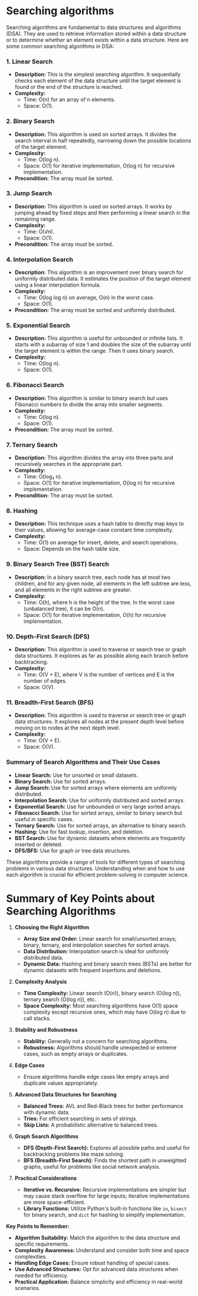 # Searching algorithms
Searching algorithms are fundamental to data structures and algorithms (DSA). They are used to retrieve information stored within a data structure or to determine whether an element exists within a data structure. Here are some common searching algorithms in DSA:

### 1. **Linear Search**
- **Description:** This is the simplest searching algorithm. It sequentially checks each element of the data structure until the target element is found or the end of the structure is reached.
- **Complexity:**
  - Time: O(n) for an array of n elements.
  - Space: O(1).

### 2. **Binary Search**
- **Description:** This algorithm is used on sorted arrays. It divides the search interval in half repeatedly, narrowing down the possible locations of the target element.
- **Complexity:**
  - Time: O(log n).
  - Space: O(1) for iterative implementation, O(log n) for recursive implementation.
- **Precondition:** The array must be sorted.

### 3. **Jump Search**
- **Description:** This algorithm is used on sorted arrays. It works by jumping ahead by fixed steps and then performing a linear search in the remaining range.
- **Complexity:**
  - Time: O(√n).
  - Space: O(1).
- **Precondition:** The array must be sorted.

### 4. **Interpolation Search**
- **Description:** This algorithm is an improvement over binary search for uniformly distributed data. It estimates the position of the target element using a linear interpolation formula.
- **Complexity:**
  - Time: O(log log n) on average, O(n) in the worst case.
  - Space: O(1).
- **Precondition:** The array must be sorted and uniformly distributed.

### 5. **Exponential Search**
- **Description:** This algorithm is useful for unbounded or infinite lists. It starts with a subarray of size 1 and doubles the size of the subarray until the target element is within the range. Then it uses binary search.
- **Complexity:**
  - Time: O(log n).
  - Space: O(1).

### 6. **Fibonacci Search**
- **Description:** This algorithm is similar to binary search but uses Fibonacci numbers to divide the array into smaller segments.
- **Complexity:**
  - Time: O(log n).
  - Space: O(1).
- **Precondition:** The array must be sorted.

### 7. **Ternary Search**
- **Description:** This algorithm divides the array into three parts and recursively searches in the appropriate part.
- **Complexity:**
  - Time: O(log₃ n).
  - Space: O(1) for iterative implementation, O(log n) for recursive implementation.
- **Precondition:** The array must be sorted.

### 8. **Hashing**
- **Description:** This technique uses a hash table to directly map keys to their values, allowing for average-case constant time complexity.
- **Complexity:**
  - Time: O(1) on average for insert, delete, and search operations.
  - Space: Depends on the hash table size.

### 9. **Binary Search Tree (BST) Search**
- **Description:** In a binary search tree, each node has at most two children, and for any given node, all elements in the left subtree are less, and all elements in the right subtree are greater.
- **Complexity:**
  - Time: O(h), where h is the height of the tree. In the worst case (unbalanced tree), it can be O(n).
  - Space: O(1) for iterative implementation, O(h) for recursive implementation.

### 10. **Depth-First Search (DFS)**
- **Description:** This algorithm is used to traverse or search tree or graph data structures. It explores as far as possible along each branch before backtracking.
- **Complexity:**
  - Time: O(V + E), where V is the number of vertices and E is the number of edges.
  - Space: O(V).

### 11. **Breadth-First Search (BFS)**
- **Description:** This algorithm is used to traverse or search tree or graph data structures. It explores all nodes at the present depth level before moving on to nodes at the next depth level.
- **Complexity:**
  - Time: O(V + E).
  - Space: O(V).

### Summary of Search Algorithms and Their Use Cases
- **Linear Search:** Use for unsorted or small datasets.
- **Binary Search:** Use for sorted arrays.
- **Jump Search:** Use for sorted arrays where elements are uniformly distributed.
- **Interpolation Search:** Use for uniformly distributed and sorted arrays.
- **Exponential Search:** Use for unbounded or very large sorted arrays.
- **Fibonacci Search:** Use for sorted arrays, similar to binary search but useful in specific cases.
- **Ternary Search:** Use for sorted arrays, an alternative to binary search.
- **Hashing:** Use for fast lookup, insertion, and deletion.
- **BST Search:** Use for dynamic datasets where elements are frequently inserted or deleted.
- **DFS/BFS:** Use for graph or tree data structures.


These algorithms provide a range of tools for different types of searching problems in various data structures. Understanding when and how to use each algorithm is crucial for efficient problem-solving in computer science.

# Summary of Key Points about Searching Algorithms

1. **Choosing the Right Algorithm**
   - **Array Size and Order:** Linear search for small/unsorted arrays; binary, ternary, and interpolation searches for sorted arrays.
   - **Data Distribution:** Interpolation search is ideal for uniformly distributed data.
   - **Dynamic Data:** Hashing and binary search trees (BSTs) are better for dynamic datasets with frequent insertions and deletions.

2. **Complexity Analysis**
   - **Time Complexity:** Linear search (O(n)), binary search (O(log n)), ternary search (O(log n)), etc.
   - **Space Complexity:** Most searching algorithms have O(1) space complexity except recursive ones, which may have O(log n) due to call stacks.

3. **Stability and Robustness**
   - **Stability:** Generally not a concern for searching algorithms.
   - **Robustness:** Algorithms should handle unexpected or extreme cases, such as empty arrays or duplicates.

4. **Edge Cases**
   - Ensure algorithms handle edge cases like empty arrays and duplicate values appropriately.

5. **Advanced Data Structures for Searching**
   - **Balanced Trees:** AVL and Red-Black trees for better performance with dynamic data.
   - **Tries:** For efficient searching in sets of strings.
   - **Skip Lists:** A probabilistic alternative to balanced trees.

6. **Graph Search Algorithms**
   - **DFS (Depth-First Search):** Explores all possible paths and useful for backtracking problems like maze solving.
   - **BFS (Breadth-First Search):** Finds the shortest path in unweighted graphs, useful for problems like social network analysis.

7. **Practical Considerations**
   - **Iterative vs. Recursive:** Recursive implementations are simpler but may cause stack overflow for large inputs; iterative implementations are more space-efficient.
   - **Library Functions:** Utilize Python's built-in functions like `in`, `bisect` for binary search, and `dict` for hashing to simplify implementation.

**Key Points to Remember:**
- **Algorithm Suitability:** Match the algorithm to the data structure and specific requirements.
- **Complexity Awareness:** Understand and consider both time and space complexities.
- **Handling Edge Cases:** Ensure robust handling of special cases.
- **Use Advanced Structures:** Opt for advanced data structures when needed for efficiency.
- **Practical Application:** Balance simplicity and efficiency in real-world scenarios.
